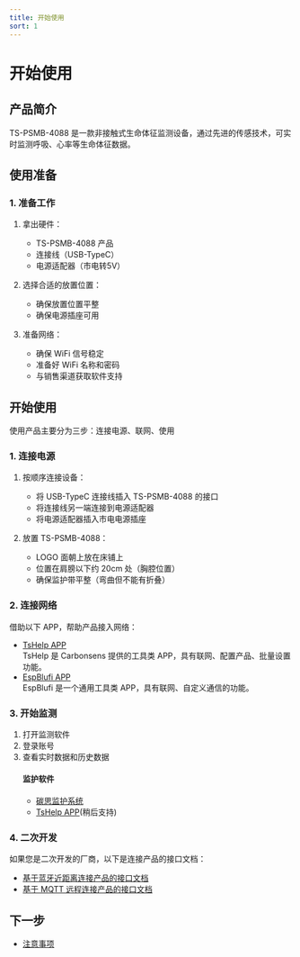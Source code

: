 ```yaml
---
title: 开始使用
sort: 1
---
```

# 开始使用

## 产品简介
TS-PSMB-4088 是一款非接触式生命体征监测设备，通过先进的传感技术，可实时监测呼吸、心率等生命体征数据。

## 使用准备

### 1. 准备工作
1. 拿出硬件：
   - TS-PSMB-4088 产品
   - 连接线（USB-TypeC）
   - 电源适配器（市电转5V）

2. 选择合适的放置位置：
   - 确保放置位置平整
   - 确保电源插座可用

3. 准备网络：
   - 确保 WiFi 信号稳定
   - 准备好 WiFi 名称和密码
   - 与销售渠道获取软件支持

## 开始使用
使用产品主要分为三步：连接电源、联网、使用

### 1. 连接电源
1. 按顺序连接设备：
   - 将 USB-TypeC 连接线插入 TS-PSMB-4088 的接口
   - 将连接线另一端连接到电源适配器
   - 将电源适配器插入市电电源插座

2. 放置 TS-PSMB-4088：
   - LOGO 面朝上放在床铺上
   - 位置在肩膀以下约 20cm 处（胸腔位置）
   - 确保监护带平整（弯曲但不能有折叠）

### 2. 连接网络
借助以下 APP，帮助产品接入网络：
- [TsHelp APP](./TsHelp.md)  
  TsHelp 是 Carbonsens 提供的工具类 APP，具有联网、配置产品、批量设置功能。
- [EspBlufi APP](./EspBlufi.md)  
  EspBlufi 是一个通用工具类 APP，具有联网、自定义通信的功能。

### 3. 开始监测
1. 打开监测软件
2. 登录账号
3. 查看实时数据和历史数据
   #### 监护软件
   - [碳思监护系统](https://uat.io.bed.carbonsens.com/)
   - [TsHelp APP]()(稍后支持)

### 4. 二次开发
如果您是二次开发的厂商，以下是连接产品的接口文档：
- [基于蓝牙近距离连接产品的接口文档](../Interface/Blufi-Connect.md)
- [基于 MQTT 远程连接产品的接口文档](../Interface/MQTT-Connect.md)

## 下一步
- [注意事项](./Notes.md)
